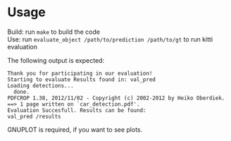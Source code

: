 # Usage

Build: run `make` to build the code <br>
Use: run `evaluate_object /path/to/prediction /path/to/gt` to run kitti evaluation <br>

The following output is expected:

```
Thank you for participating in our evaluation!
Starting to evaluate Results found in: val_pred
Loading detections...
  done.
PDFCROP 1.38, 2012/11/02 - Copyright (c) 2002-2012 by Heiko Oberdiek.
==> 1 page written on `car_detection.pdf'.
Evaluation Succesfull. Results can be found:
val_pred /results
```

GNUPLOT is required, if you want to see plots.
